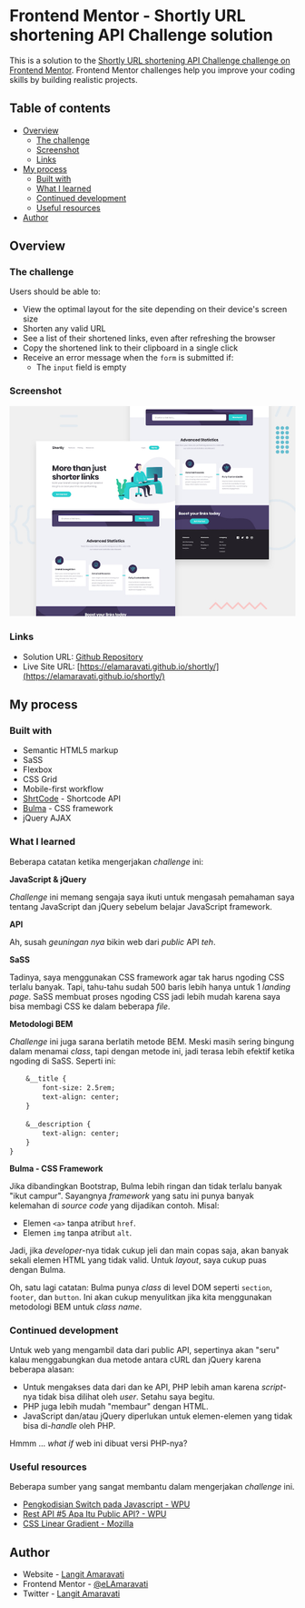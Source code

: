 # Frontend Mentor - Shortly URL shortening API Challenge solution

This is a solution to the [Shortly URL shortening API Challenge challenge on Frontend Mentor](https://www.frontendmentor.io/challenges/url-shortening-api-landing-page-2ce3ob-G). Frontend Mentor challenges help you improve your coding skills by building realistic projects.

## Table of contents

- [Overview](#overview)
  - [The challenge](#the-challenge)
  - [Screenshot](#screenshot)
  - [Links](#links)
- [My process](#my-process)
  - [Built with](#built-with)
  - [What I learned](#what-i-learned)
  - [Continued development](#continued-development)
  - [Useful resources](#useful-resources)
- [Author](#author)

## Overview

### The challenge

Users should be able to:

- View the optimal layout for the site depending on their device's screen size
- Shorten any valid URL
- See a list of their shortened links, even after refreshing the browser
- Copy the shortened link to their clipboard in a single click
- Receive an error message when the `form` is submitted if:
  - The `input` field is empty

### Screenshot

![](./images/desktop-preview.jpg)

### Links

- Solution URL: [Github Repository](https://github.com/eLAmaravati/shortly)
- Live Site URL: [https://elamaravati.github.io/shortly/](https://elamaravati.github.io/shortly/)

## My process

### Built with

- Semantic HTML5 markup
- SaSS
- Flexbox
- CSS Grid
- Mobile-first workflow
- [ShrtCode](https://shrtco.de/docs/) - Shortcode API
- [Bulma](https://bulma.io/) - CSS framework
- jQuery AJAX

### What I learned

Beberapa catatan ketika mengerjakan _challenge_ ini:

**JavaScript & jQuery**

_Challenge_ ini memang sengaja saya ikuti untuk mengasah pemahaman saya tentang JavaScript dan jQuery sebelum belajar JavaScript framework.

**API**

Ah, susah _geuningan nya_ bikin web dari _public_ API _teh_.

**SaSS**

Tadinya, saya menggunakan CSS framework agar tak harus ngoding CSS terlalu banyak. Tapi, tahu-tahu sudah 500 baris lebih hanya untuk 1 _landing page_. SaSS membuat proses ngoding CSS jadi lebih mudah karena saya bisa membagi CSS ke dalam beberapa _file_.

**Metodologi BEM**

_Challenge_ ini juga sarana berlatih metode BEM. Meski masih sering bingung dalam menamai _class_, tapi dengan metode ini, jadi terasa lebih efektif ketika ngoding di SaSS. Seperti ini:

```.section {
    &__title {
        font-size: 2.5rem;
        text-align: center;
    }

    &__description {
        text-align: center;
    }
}
```

**Bulma - CSS Framework**

Jika dibandingkan Bootstrap, Bulma lebih ringan dan tidak terlalu banyak "ikut campur". Sayangnya _framework_ yang satu ini punya banyak kelemahan di _source code_ yang dijadikan contoh. Misal:

- Elemen `<a>` tanpa atribut `href`.
- Elemen `img` tanpa atribut `alt`.

Jadi, jika _developer_-nya tidak cukup jeli dan main copas saja, akan banyak sekali elemen HTML yang tidak valid. Untuk _layout_, saya cukup puas dengan Bulma.

Oh, satu lagi catatan: Bulma punya _class_ di level DOM seperti `section`, `footer`, dan `button`. Ini akan cukup menyulitkan jika kita menggunakan metodologi BEM untuk _class name_.

### Continued development

Untuk web yang mengambil data dari public API, sepertinya akan "seru" kalau menggabungkan dua metode antara cURL dan jQuery karena beberapa alasan:

- Untuk mengakses data dari dan ke API, PHP lebih aman karena _script_-nya tidak bisa dilihat oleh _user_. Setahu saya begitu.
- PHP juga lebih mudah "membaur" dengan HTML.
- JavaScript dan/atau jQuery diperlukan untuk elemen-elemen yang tidak bisa di-_handle_ oleh PHP.

Hmmm ... _what if_ web ini dibuat versi PHP-nya?

### Useful resources

Beberapa sumber yang sangat membantu dalam mengerjakan _challenge_ ini.

- [Pengkodisian Switch pada Javascript - WPU](https://www.youtube.com/watch?v=8Srl-qk5VvM)
- [Rest API #5 Apa Itu Public API? - WPU](https://www.youtube.com/watch?v=TvOFqREy7A8&list=PLFIM0718LjIW7AsIbnhFg15t9yx4H-sQ0&index=5)
- [CSS Linear Gradient - Mozilla](<https://developer.mozilla.org/en-US/docs/Web/CSS/gradient/linear-gradient()>)

## Author

- Website - [Langit Amaravati](https://www.langitamaravati.com)
- Frontend Mentor - [@eLAmaravati](https://www.frontendmentor.io/profile/elamaravati)
- Twitter - [Langit Amaravati](https://www.twitter.com/eLAmaravati)
